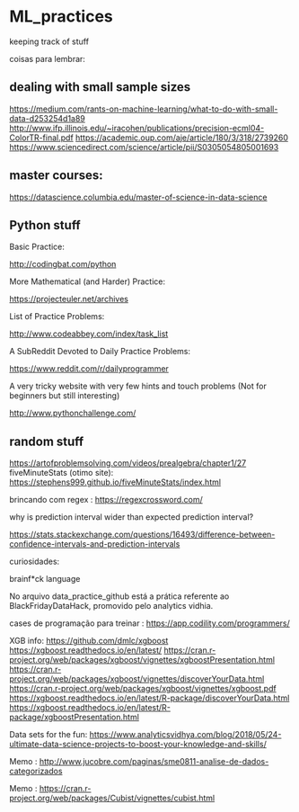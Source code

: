 # ML_practices
keeping track of stuff

coisas para lembrar:

## dealing with small sample sizes

https://medium.com/rants-on-machine-learning/what-to-do-with-small-data-d253254d1a89
http://www.ifp.illinois.edu/~iracohen/publications/precision-ecml04-ColorTR-final.pdf
https://academic.oup.com/aje/article/180/3/318/2739260
https://www.sciencedirect.com/science/article/pii/S0305054805001693

## master courses:

https://datascience.columbia.edu/master-of-science-in-data-science

## Python stuff

Basic Practice:

http://codingbat.com/python

More Mathematical (and Harder) Practice:

https://projecteuler.net/archives

List of Practice Problems:

http://www.codeabbey.com/index/task_list

A SubReddit Devoted to Daily Practice Problems:

https://www.reddit.com/r/dailyprogrammer

A very tricky website with very few hints and touch problems (Not for beginners but still interesting)

http://www.pythonchallenge.com/

## random stuff 

https://artofproblemsolving.com/videos/prealgebra/chapter1/27
fiveMinuteStats (otimo site): https://stephens999.github.io/fiveMinuteStats/index.html


brincando com regex :
https://regexcrossword.com/

why is prediction interval wider than expected prediction interval?

https://stats.stackexchange.com/questions/16493/difference-between-confidence-intervals-and-prediction-intervals

curiosidades:

brainf*ck language



No arquivo data_practice_github está a prática referente ao BlackFridayDataHack, promovido pelo analytics vidhia.




cases de programação para treinar : https://app.codility.com/programmers/







XGB info:
https://github.com/dmlc/xgboost
https://xgboost.readthedocs.io/en/latest/
https://cran.r-project.org/web/packages/xgboost/vignettes/xgboostPresentation.html
https://cran.r-project.org/web/packages/xgboost/vignettes/discoverYourData.html
https://cran.r-project.org/web/packages/xgboost/vignettes/xgboost.pdf
https://xgboost.readthedocs.io/en/latest/R-package/discoverYourData.html
https://xgboost.readthedocs.io/en/latest/R-package/xgboostPresentation.html


Data sets for the fun:
https://www.analyticsvidhya.com/blog/2018/05/24-ultimate-data-science-projects-to-boost-your-knowledge-and-skills/

Memo : http://www.jucobre.com/paginas/sme0811-analise-de-dados-categorizados

Memo : https://cran.r-project.org/web/packages/Cubist/vignettes/cubist.html
